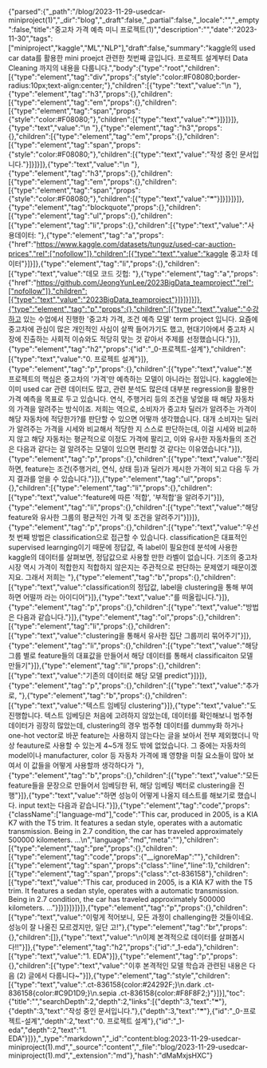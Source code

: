 {"parsed":{"_path":"/blog/2023-11-29-usedcar-miniproject(1)","_dir":"blog","_draft":false,"_partial":false,"_locale":"","_empty":false,"title":"중고차 가격 예측 미니 프로젝트(1)","description":"","date":"2023-11-30","tags":["miniproject","kaggle","ML","NLP"],"draft":false,"summary":"kaggle의 used car data를 활용한 mini proejct 관련한 첫번째 글입니다. 프로젝트 설계부터 Data Cleaning 까지의 내용을 다룹니다.","body":{"type":"root","children":[{"type":"element","tag":"div","props":{"style":"color:#F08080;border-radius:10px;text-align:center;"},"children":[{"type":"text","value":"\n    "},{"type":"element","tag":"h3","props":{},"children":[{"type":"element","tag":"em","props":{},"children":[{"type":"element","tag":"span","props":{"style":"color:#F08080;"},"children":[{"type":"text","value":"❝"}]}]}]},{"type":"text","value":"\n    "},{"type":"element","tag":"h3","props":{},"children":[{"type":"element","tag":"em","props":{},"children":[{"type":"element","tag":"span","props":{"style":"color:#F08080;"},"children":[{"type":"text","value":"작성 중인 문서입니다."}]}]}]},{"type":"text","value":"\n    "},{"type":"element","tag":"h3","props":{},"children":[{"type":"element","tag":"em","props":{},"children":[{"type":"element","tag":"span","props":{"style":"color:#F08080;"},"children":[{"type":"text","value":"❞"}]}]}]}]},{"type":"element","tag":"blockquote","props":{},"children":[{"type":"element","tag":"ul","props":{},"children":[{"type":"element","tag":"li","props":{},"children":[{"type":"text","value":"사용데이터: "},{"type":"element","tag":"a","props":{"href":"https://www.kaggle.com/datasets/tunguz/used-car-auction-prices","rel":["nofollow"]},"children":[{"type":"text","value":"kaggle 중고차 데이터"}]}]},{"type":"element","tag":"li","props":{},"children":[{"type":"text","value":"데모 코드 깃헙: "},{"type":"element","tag":"a","props":{"href":"https://github.com/JeongYunLee/2023BigData_teamproject","rel":["nofollow"]},"children":[{"type":"text","value":"2023BigData_teamproject"}]}]}]}]},{"type":"element","tag":"p","props":{},"children":[{"type":"text","value":"수강하고 있는 수업에서 진행한 '중고차 가격, 조건 예측 모델' term project 입니다. 요즘에 중고차에 관심이 많은 개인적인 사심이 살짝 들어가기도 했고, 현대기아에서 중고차 시장에 진출하는 사회적 이슈와도 적당히 맞는 것 같아서 주제를 선정했습니다."}]},{"type":"element","tag":"h2","props":{"id":"_0-프로젝트-설계"},"children":[{"type":"text","value":"0. 프로젝트 설계"}]},{"type":"element","tag":"p","props":{},"children":[{"type":"text","value":"본 프로젝트의 핵심은 중고차의 '가격'만 예측하는 모델이 아니라는 점입니다. kaggle에는 이미 used car 관련 데이터도 많고, 관련 분석도 많은데 대부분 regression을 활용한 가격 예측을 목표로 두고 있습니다. 연식, 주행거리 등의 조건을 넣었을 때 해당 자동차의 가격을 알려주는 방식이죠. 저희는 역으로, 소비자가 중고차 딜러가 알려주는 가격이 해당 자동차에 적당한가?를 판단할 수 있으면 어떻까 생각했습니다. 대개 소비자는 딜러가 알려주는 가격을 시세와 비교해서 적당한 지 스스로 판단하는데, 이걸 시세와 비교하지 않고 해당 자동차는 평균적으로 이정도 가격에 팔리고, 이와 유사한 자동차들의 조건은 다음과 같다는 걸 알려주는 모델이 있으면 편리할 것 같다는 이유였습니다."}]},{"type":"element","tag":"p","props":{},"children":[{"type":"text","value":"정리하면, feature는 조건(주행거리, 연식, 상태 등)과 딜러가 제시한 가격이 되고 다음 두 가지 결과를 얻을 수 있습니다."}]},{"type":"element","tag":"ul","props":{},"children":[{"type":"element","tag":"li","props":{},"children":[{"type":"text","value":"feature에 따른 '적합', '부적합'을 알려주기"}]},{"type":"element","tag":"li","props":{},"children":[{"type":"text","value":"해당 feature와 유사한 그룹의 평균적인 가격 및 조건을 알려주기"}]}]},{"type":"element","tag":"p","props":{},"children":[{"type":"text","value":"우선 첫 번째 방법은 classification으로 접근할 수 있습니다. classification은 대표적인 supervised learnging이기 때문에 정답값, 즉 label이 필요한데 분석에 사용한 kaggle의 데이터를 살펴보면, 정답값으로 사용할 만한 라벨이 없습니다. 기조의 중고차 시장 역시 가격이 적합한지 적합하지 않은지는 주관적으로 판단하는 문제였기 때문이겠지요. 그래서 저희는 "},{"type":"element","tag":"b","props":{},"children":[{"type":"text","value":"classification의 정답값, label을 clustering을 통해 부여하면 어떨까 라는 아이디어"}]},{"type":"text","value":"를 떠올립니다."}]},{"type":"element","tag":"p","props":{},"children":[{"type":"text","value":"방법은 다음과 같습니다."}]},{"type":"element","tag":"ol","props":{},"children":[{"type":"element","tag":"li","props":{},"children":[{"type":"text","value":"clustering을 통해서 유사한 집단 그룹끼리 묶어주기"}]},{"type":"element","tag":"li","props":{},"children":[{"type":"text","value":"해당 그룹 별로 feature들의 대표값을 만들어서 해당 데이터를 통해서 classificaiton 모델 만들기"}]},{"type":"element","tag":"li","props":{},"children":[{"type":"text","value":"기존의 데이터로 해당 모델 predict"}]}]},{"type":"element","tag":"p","props":{},"children":[{"type":"text","value":"추가로, "},{"type":"element","tag":"b","props":{},"children":[{"type":"text","value":"텍스트 임베딩 clustering"}]},{"type":"text","value":"도 진행합니다. 텍스트 임베딩은 처음에 고려하지 않았는데, 데이터를 확인해보니 범주형 데이터가 굉장히 많았는데, clustering의 경우 범주형 데이터를 dummy화 하거나 one-hot vector로 바꾼 feature는 사용하지 않는다는 글을 보아서 전부 제외했더니 막상 feauture로 사용할 수 있는게 4~5개 정도 밖에 없었습니다. 그 중에는 자동차의 model이나 manufacturer, color 등 자동차 가격에 꽤 영향을 미칠 요소들이 많아 보여서 이 값들을 어떻게 사용할까 생각하다가 "},{"type":"element","tag":"b","props":{},"children":[{"type":"text","value":"모든 feature들을 문장으로 만들어서 임베딩한 뒤, 해당 임베딩 벡터로 clustering을 진행"}]},{"type":"text","value":"하면 성능이 어떻게 나올지 테스트를 해보기로 했습니다. input text는 다음과 같습니다."}]},{"type":"element","tag":"code","props":{"className":["language-md"],"code":"This car, produced in 2005, is a KIA K7 with the T5 trim. It features a sedan style, operates with a automatic transmission. Being in 2.7 condition, the car has traveled approximately 500000 kilometers. ...\n","language":"md","meta":""},"children":[{"type":"element","tag":"pre","props":{},"children":[{"type":"element","tag":"code","props":{"__ignoreMap":""},"children":[{"type":"element","tag":"span","props":{"class":"line","line":1},"children":[{"type":"element","tag":"span","props":{"class":"ct-836158"},"children":[{"type":"text","value":"This car, produced in 2005, is a KIA K7 with the T5 trim. It features a sedan style, operates with a automatic transmission. Being in 2.7 condition, the car has traveled approximately 500000 kilometers. ..."}]}]}]}]}]},{"type":"element","tag":"p","props":{},"children":[{"type":"text","value":"이렇게 적어보니, 모든 과정이 challenging한 것들이네요. 성능이 잘 나올진 모르겠지만, 일단 고!"},{"type":"element","tag":"br","props":{},"children":[]},{"type":"text","value":"\n이제 본격적으로 데이터를 살펴봅시다!!"}]},{"type":"element","tag":"h2","props":{"id":"_1-eda"},"children":[{"type":"text","value":"1. EDA"}]},{"type":"element","tag":"p","props":{},"children":[{"type":"text","value":"이후 본격적인 모델 학습과 관련된 내용은 다음 (2) 글에서 다룹니다~"}]},{"type":"element","tag":"style","children":[{"type":"text","value":".ct-836158{color:#24292F;}\n.dark .ct-836158{color:#C9D1D9;}\n.sepia .ct-836158{color:#F8F8F2;}"}]}],"toc":{"title":"","searchDepth":2,"depth":2,"links":[{"depth":3,"text":"❝"},{"depth":3,"text":"작성 중인 문서입니다."},{"depth":3,"text":"❞"},{"id":"_0-프로젝트-설계","depth":2,"text":"0. 프로젝트 설계"},{"id":"_1-eda","depth":2,"text":"1. EDA"}]}},"_type":"markdown","_id":"content:blog:2023-11-29-usedcar-miniproject(1).md","_source":"content","_file":"blog/2023-11-29-usedcar-miniproject(1).md","_extension":"md"},"hash":"dMaMxjsHXC"}